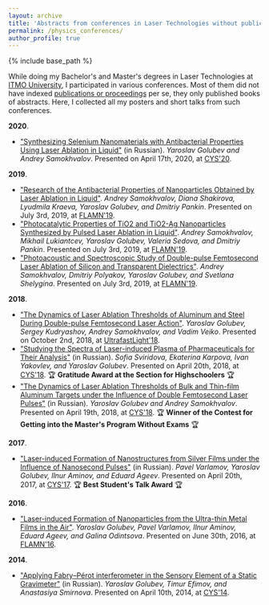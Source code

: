 ```yaml
---
layout: archive
title: 'Abstracts from conferences in Laser Technologies without publications'
permalink: /physics_conferences/
author_profile: true
---
```


{% include base_path %}

While doing my Bachelor's and Master's degrees in Laser Technologies at <a href="https://en.itmo.ru/">ITMO University</a>, I participated in various conferences.
Most of them did not have indexed <a href="https://areyde.com/publications/">publications or proceedings</a> per se, they only published books of abstracts.
Here, I collected all my posters and short talks from such conferences.

**2020**.

* <a href="https://kmu.itmo.ru/digests/article/4423">"Synthesizing Selenium Nanomaterials with Antibacterial Properties Using Laser Ablation in Liquid"</a> (in Russian).
  _Yaroslav Golubev and Andrey Samokhvalov_. Presented on April 17th, 2020, at [CYS'20](https://kmu.itmo.ru/static/English/54/English).

**2019**.

* <a href="https://www.spsl.nsc.ru/FullText/konfe/FLAMN-19.pdf">"Research of the Antibacterial Properties of Nanoparticles Obtained by Laser Ablation in Liquid"</a>.
  _Andrey Samokhvalov, Diana Shakirova, Lyudmila Kraeva, Yaroslav Golubev, and Dmitriy Pankin_. Presented on July 3rd, 2019, at [FLAMN'19](https://flamn.itmo.ru/).
* <a href="https://www.spsl.nsc.ru/FullText/konfe/FLAMN-19.pdf#page=167">"Photocatalytic Properties of TiO2 and TiO2-Ag Nanoparticles Synthesized by Pulsed Laser Ablation in Liquid"</a>.
  _Andrey Samokhvalov, Mikhail Lukiantcev, Yaroslav Golubev, Valeria Sedova, and Dmitriy Pankin_. Presented on July 3rd, 2019, at [FLAMN'19](https://flamn.itmo.ru/).
* <a href="https://www.spsl.nsc.ru/FullText/konfe/FLAMN-19.pdf#page=196">"Photoacoustic and Spectroscopic Study of Double-pulse Femtosecond Laser Ablation of Silicon and Transparent Dielectrics"</a>.
  _Andrey Samokhvalov, Dmitriy Polyakov, Yaroslav Golubev, and Svetlana Shelygina_. Presented on July 3rd, 2019, at [FLAMN'19](https://flamn.itmo.ru/).

**2018**.

* <a href="https://ultrafastlight.lebedev.ru/files/BookOfAbstracts_UltrafastLight2018.pdf#page=104">"The Dynamics of Laser Ablation Thresholds of Aluminum and Steel During Double-pulse Femtosecond Laser Action"</a>. 
  _Yaroslav Golubev, Sergey Kudryashov, Andrey Samokhvalov, and Vadim Veiko_. Presented on October 2nd, 2018, at [UltrafastLight'18](https://ultrafastlight.lebedev.ru/).
* <a href="https://areyde.com/files/cys2018/advisory.pdf">"Studying the Spectra of Laser-induced Plasma of Pharmaceuticals for Their Analysis"</a> (in Russian).
  _Sofia Sviridova, Ekaterina Karpova, Ivan Yakovlev, and Yaroslav Golubev_. Presented on April 20th, 2018, at [CYS'18](https://kmu.itmo.ru/static/English/54/English). 🏆 <b>Gratitude Award at the Section for Highschoolers</b> 🏆
* <a href="https://areyde.com/files/cys2018/abstract.pdf">"The Dynamics of Laser Ablation Thresholds of Bulk and Thin-film Aluminum Targets under the Influence of Double Femtosecond Laser Pulses"</a> (in Russian).
  _Yaroslav Golubev and Andrey Samokhvalov_. Presented on April 19th, 2018, at [CYS'18](https://kmu.itmo.ru/static/English/54/English). 🏆 <b>Winner of the Contest for Getting into the Master's Program Without Exams</b> 🏆

**2017**.

* <a href="https://areyde.com/files/cys2017/abstract.pdf">"Laser-induced Formation of Nanostructures from Silver Films under the Influence of Nanosecond Pulses"</a> (in Russian).
  _Pavel Varlamov, Yaroslav Golubev, Ilnur Aminov, and Eduard Ageev_. Presented on April 20th, 2017, at [CYS'17](https://kmu.itmo.ru/static/English/54/English). 🏆 <b>Best Student's Talk Award</b> 🏆

**2016**.

* <a href="https://areyde.com/files/flamn2016/book_of_abstracts.pdf#page=138">"Laser-induced Formation of Nanoparticles from the Ultra-thin Metal Films in the Air"</a>.
  _Yaroslav Golubev, Pavel Varlamov, Ilnur Aminov, Eduard Ageev, and Galina Odintsova_. Presented on June 30th, 2016, at [FLAMN'16](https://flamn.itmo.ru/).

**2014**.

* <a href="https://areyde.com/files/cys2014/abstract.pdf">"Applying Fabry–Pérot interferometer in the Sensory Element of a Static Gravimeter"</a> (in Russian).
  _Yaroslav Golubev, Timur Efimov, and Anastasiya Smirnova_. Presented on April 10th, 2014, at [CYS'14](https://kmu.itmo.ru/static/English/54/English).